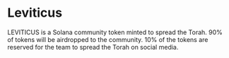 # Leviticus

LEVITICUS is a Solana community token minted to spread the Torah. 90% of tokens will be airdropped to the community. 10% of the tokens are reserved for the team to spread the Torah on social media.

